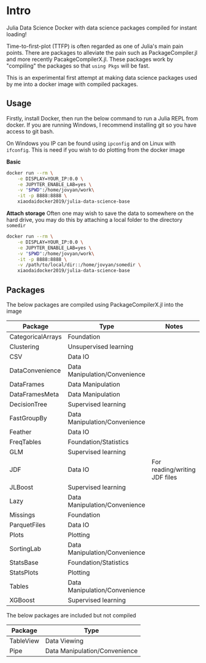 # Intro
Julia Data Science Docker with data science packages compiled for instant loading!

Time-to-first-plot (TTFP) is often regarded as one of Julia's main pain points. There are packages to alleviate the pain such as PackageCompiler.jl and more recently PacakgeCompilerX.jl. These packages work by "compiling" the packages so that `using Pkgs` will be fast.

This is an experimental first attempt at making data science packages used by me into a docker image with compiled packages.

## Usage

Firstly, install Docker, then run the below command to run a Julia REPL from docker. If you are running Windows, I recommend installing git so you have access to git bash.

On Windows you IP can be found using `ipconfig` and on Linux with `ifconfig`. This is need if you wish to do plotting from the docker image

**Basic**
```bash
docker run --rm \
	-e DISPLAY=YOUR_IP:0.0 \
	-e JUPYTER_ENABLE_LAB=yes \
	-v "$PWD":/home/jovyan/work\
	-it -p 8888:8888 \
	xiaodaidocker2019/julia-data-science-base
```

**Attach storage**
Often one may wish to save the data to somewhere on the hard drive, you may do this by attaching a local folder to the directory `somedir`
```bash
docker run --rm \
	-e DISPLAY=YOUR_IP:0.0 \
	-e JUPYTER_ENABLE_LAB=yes \
	-v "$PWD":/home/jovyan/work\
	-it -p 8888:8888 \
	-v /path/to/local/dir::/home/jovyan/somedir \
	xiaodaidocker2019/julia-data-science-base
```

## Packages

The below packages are compiled using PackageCompilerX.jl into the image

| Package | Type | Notes | 
| -- | -- | -- |
| CategoricalArrays | Foundation |  |
| Clustering | Unsupervised learning |  |
| CSV | Data IO | |
| DataConvenience | Data Manipulation/Convenience |  |
| DataFrames | Data Manipulation |  |
| DataFramesMeta | Data Manipulation |  |
| DecisionTree | Supervised learning |  |
| FastGroupBy | Data Manipulation/Convenience |  |
| Feather | Data IO | |
| FreqTables | Foundation/Statistics |  |
| GLM | Supervised learning |  |
| JDF | Data IO | For reading/writing JDF files |
| JLBoost | Supervised learning |  |
| Lazy | Data Manipulation/Convenience |  |
| Missings | Foundation |  |
| ParquetFiles | Data IO |  |
| Plots | Plotting |
| SortingLab | Data Manipulation/Convenience |  |
| StatsBase | Foundation/Statistics |  |
| StatsPlots | Plotting |
| Tables | Data Manipulation/Convenience |  |
| XGBoost | Supervised learning |  |


The below packages are included but not compiled

| Package | Type |
| -- | -- |
| TableView | Data Viewing | If compiled then doesn't work with JupyterLab |
| Pipe | Data Manipulation/Convenience |  If compiled then conflicts with Julia Base |
